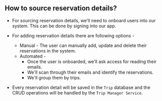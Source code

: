 ## How to source reservation details?

- For sourcing reservation details, we'll need to onboard users into our system. This can be done by signing into our app.
- For adding reservation details there are following options -
    - Manual - The user can manually add, update and delete their reservations in the system.
    - Automated - 
        - Once the user is onboarded, we'll ask access for reading their emails.
        - We'll scan through their emails and identify the reservations.
        - We'll group them by trips.

- Every reservation detail will be saved in the `Trip` database and the CRUD operations will be handled by the `Trip Manager Service`.
